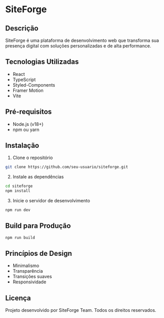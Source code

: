 # SiteForge 

## Descrição
SiteForge é uma plataforma de desenvolvimento web que transforma sua presença digital com soluções personalizadas e de alta performance.

## Tecnologias Utilizadas
- React
- TypeScript
- Styled-Components
- Framer Motion
- Vite

## Pré-requisitos
- Node.js (v18+)
- npm ou yarn

## Instalação
1. Clone o repositório
```bash
git clone https://github.com/seu-usuario/siteforge.git
```

2. Instale as dependências
```bash
cd siteforge
npm install
```

3. Inicie o servidor de desenvolvimento
```bash
npm run dev
```

## Build para Produção
```bash
npm run build
```

## Princípios de Design
- Minimalismo
- Transparência
- Transições suaves
- Responsividade

## Licença
Projeto desenvolvido por SiteForge Team. Todos os direitos reservados.
